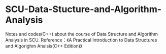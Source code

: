 # SCU-Data-Stucture-and-Algorithm-Analysis
Notes and codes(C++) about the course of Data Structure and Algorithm Analysis in SCU.
Reference：《A Practical Introduction to Data Structures and Algorighm Analsis(C++ Edition)》
